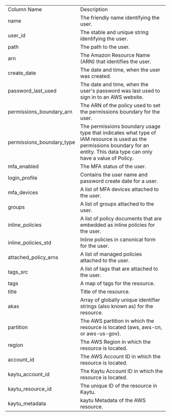 <table>
	<tr><td>Column Name</td><td>Description</td></tr>
	<tr><td>name</td><td>The friendly name identifying the user.</td></tr>
	<tr><td>user_id</td><td>The stable and unique string identifying the user.</td></tr>
	<tr><td>path</td><td>The path to the user.</td></tr>
	<tr><td>arn</td><td>The Amazon Resource Name (ARN) that identifies the user.</td></tr>
	<tr><td>create_date</td><td>The date and time, when the user was created.</td></tr>
	<tr><td>password_last_used</td><td>The date and time, when the user's password was last used to sign in to an AWS website.</td></tr>
	<tr><td>permissions_boundary_arn</td><td>The ARN of the policy used to set the permissions boundary for the user.</td></tr>
	<tr><td>permissions_boundary_type</td><td>The permissions boundary usage type that indicates what type of IAM resource is used as the permissions boundary for an entity. This data type can only have a value of Policy.</td></tr>
	<tr><td>mfa_enabled</td><td>The MFA status of the user.</td></tr>
	<tr><td>login_profile</td><td>Contains the user name and password create date for a user.</td></tr>
	<tr><td>mfa_devices</td><td>A list of MFA devices attached to the user.</td></tr>
	<tr><td>groups</td><td>A list of groups attached to the user.</td></tr>
	<tr><td>inline_policies</td><td>A list of policy documents that are embedded as inline policies for the user.</td></tr>
	<tr><td>inline_policies_std</td><td>Inline policies in canonical form for the user.</td></tr>
	<tr><td>attached_policy_arns</td><td>A list of managed policies attached to the user.</td></tr>
	<tr><td>tags_src</td><td>A list of tags that are attached to the user.</td></tr>
	<tr><td>tags</td><td>A map of tags for the resource.</td></tr>
	<tr><td>title</td><td>Title of the resource.</td></tr>
	<tr><td>akas</td><td>Array of globally unique identifier strings (also known as) for the resource.</td></tr>
	<tr><td>partition</td><td>The AWS partition in which the resource is located (aws, aws-cn, or aws-us-gov).</td></tr>
	<tr><td>region</td><td>The AWS Region in which the resource is located.</td></tr>
	<tr><td>account_id</td><td>The AWS Account ID in which the resource is located.</td></tr>
	<tr><td>kaytu_account_id</td><td>The Kaytu Account ID in which the resource is located.</td></tr>
	<tr><td>kaytu_resource_id</td><td>The unique ID of the resource in Kaytu.</td></tr>
	<tr><td>kaytu_metadata</td><td>kaytu Metadata of the AWS resource.</td></tr>
</table>